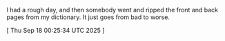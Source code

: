  
I had a rough day, and then somebody went and ripped the front and back pages from my dictionary. It just goes from bad to worse.
 
[ 
Thu Sep 18 00:25:34 UTC 2025
 ]
